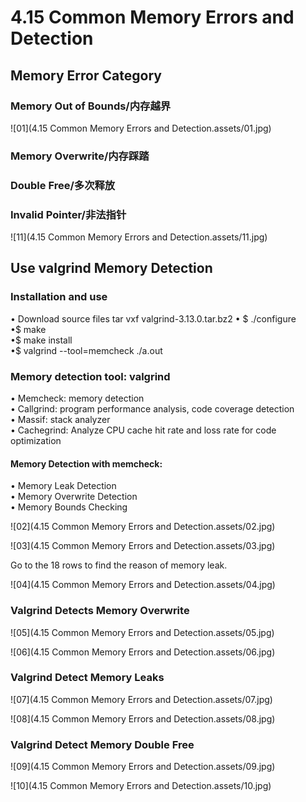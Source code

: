 # 4.15 Common Memory Errors and Detection



## Memory Error Category

### Memory Out of Bounds/内存越界

![01](4.15 Common Memory Errors and Detection.assets/01.jpg)

### Memory Overwrite/内存踩踏 

### Double Free/多次释放

### Invalid Pointer/非法指针

![11](4.15 Common Memory Errors and Detection.assets/11.jpg)



## Use valgrind Memory Detection

### Installation and use

• Download source files  tar vxf valgrind-3.13.0.tar.bz2
• $ ./configure  
•$ make  
•$ make install  
•$ valgrind --tool=memcheck ./a.out  

### Memory detection tool: valgrind

• Memcheck: memory detection  
• Callgrind: program performance analysis, code coverage detection  
• Massif: stack analyzer  
• Cachegrind: Analyze CPU cache hit rate and loss rate for code optimization

#### Memory Detection with memcheck: 

• Memory Leak Detection   
• Memory Overwrite Detection   
• Memory Bounds Checking  

![02](4.15 Common Memory Errors and Detection.assets/02.jpg)

![03](4.15 Common Memory Errors and Detection.assets/03.jpg)

Go to the 18 rows to find the reason of memory leak.

![04](4.15 Common Memory Errors and Detection.assets/04.jpg)

### Valgrind Detects Memory Overwrite

![05](4.15 Common Memory Errors and Detection.assets/05.jpg)

![06](4.15 Common Memory Errors and Detection.assets/06.jpg)

### Valgrind Detect Memory Leaks

![07](4.15 Common Memory Errors and Detection.assets/07.jpg)

![08](4.15 Common Memory Errors and Detection.assets/08.jpg)

### Valgrind Detect Memory Double Free

![09](4.15 Common Memory Errors and Detection.assets/09.jpg)

![10](4.15 Common Memory Errors and Detection.assets/10.jpg)